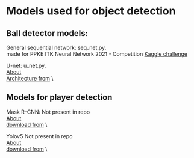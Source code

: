 
# Models used for object detection

  ## Ball detector models:
  
   General sequential network: 
    seq_net.py,\
    made for PPKE ITK Neural Network 2021 - Competition [Kaggle challenge](https://www.kaggle.com/competitions/ppke-itk-nn-2021)
    
    
   U-net: 
    u_net.py, \
    [About](https://link.springer.com/chapter/10.1007/978-3-319-24574-4_28) \
    [Architecture from](https://towardsdatascience.com/creating-and-training-a-u-net-model-with-pytorch-for-2d-3d-semantic-segmentation-model-building-6ab09d6a0862) \
    
  ## Models for player detection
  
   Mask R-CNN:
    Not present in repo \
    [About](https://openaccess.thecvf.com/content_ICCV_2017/papers/He_Mask_R-CNN_ICCV_2017_paper.pdf) \
    [download from](https://github.com/matterport/Mask_RCNN) \
    
  Yolov5
    Not present in repo \
    [About](https://arxiv.org/abs/1506.02640) \
    [download from]((https://github.com/ultralytics/yolov5)) \
    
    
